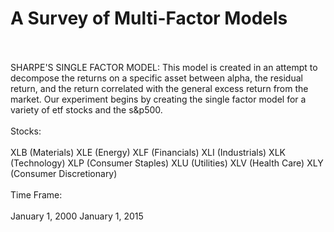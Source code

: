 # A Survey of Multi-Factor Models
<br><br>
SHARPE'S SINGLE FACTOR MODEL:
This model is created in an attempt to decompose the returns on a specific asset between alpha, the residual return, and the return correlated with the general excess return from the market.  Our experiment begins by creating the single factor model for a variety of etf stocks and the s&p500.
<br><br>
Stocks:<br><br>
	XLB (Materials)
	XLE (Energy)
	XLF (Financials)
	XLI (Industrials)
	XLK (Technology)
	XLP (Consumer Staples)
	XLU (Utilities)
	XLV (Health Care)
	XLY (Consumer Discretionary)
<br><br>
Time Frame:<br><br>
	January 1, 2000
	January 1, 2015

